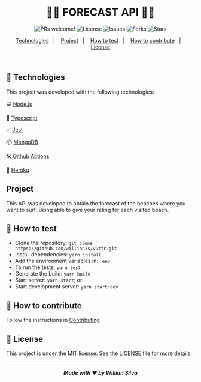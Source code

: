<h1 align="center">
  🌊🌊 FORECAST API 🌊🌊
</h1>

<p align="center">
  <img
    src="https://img.shields.io/static/v1?label=PRs&message=welcome&color=217EEB&labelColor=000000"
    alt="PRs welcome!"
  />
  <img
    src="https://img.shields.io/static/v1?label=license&message=MIT&color=217EEB&labelColor=000000"
    alt="License"
  />
  <img
    src="https://img.shields.io/github/issues/willian2s/forecast-api?color=217EEB&&labelColor=000000"
    alt="Issues"
  />
  <img
    src="https://img.shields.io/github/forks/willian2s/forecast-api?color=217EEB&&labelColor=000000"
    alt="Forks"
  />
  <img
    src="https://img.shields.io/github/stars/willian2s/forecast-api?color=217EEB&&labelColor=000000"
    alt="Stars"
  />
</p>

<p align="center">
  <a href="#rocket-technologies">Technologies</a>&nbsp;&nbsp;&nbsp;|&nbsp;&nbsp;&nbsp;
  <a href="#-project">Project</a>&nbsp;&nbsp;&nbsp;|&nbsp;&nbsp;&nbsp;
  <a href="#rocket-how-to-test">How to test</a>&nbsp;&nbsp;&nbsp;|&nbsp;&nbsp;&nbsp;
  <a href="#-How-to-contribute">How to contribute</a>&nbsp;&nbsp;&nbsp;|&nbsp;&nbsp;&nbsp;
  <a href="#memo-license">License</a>
</p>

<br>

## :rocket: Technologies

This project was developed with the following technologies:

💻 [Node.js](https://nodejs.org/)

🧰 [Typescript](https://www.typescriptlang.org/)

✅ [Jest](https://jestjs.io/)

📦 [MongoDB](https://www.mongodb.com/)

🛠 [Github Actions](https://github.com/features/actions)

:electric_plug: [Heroku](https://www.heroku.com/home)

## Project

This API was developed to obtain the forecast of the beaches where you want to surf. Being able to give your rating for each visited beach.

## :rocket: How to test

- Clone the repository: `git clone https://github.com/willian2s/vuttr.git`
- Install dependencies: `yarn install`
- Add the environment variables in: `.env`
- To run the tests: `yarn test`
- Generate the build: `yarn build`
- Start server: `yarn start`; or
- Start development server: `yarn start:dev`

## 🤔 How to contribute

Follow the instructions in [Contributing](CONTRIBUTING.md)

## :memo: License

This project is under the MIT license. See the [LICENSE](LICENSE.md) file for more details.

---

<h5 align="center">Made with ♥ by Willian Silva</h5>
